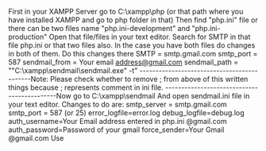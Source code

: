 <!-- First in your XAMPP/WAMP Server go to main folder in our case we would take case of xampp same process for WAMP users. -->
First in your XAMPP Server go to C:\xampp\php (or that path where you have installed XAMPP and go to php folder in that)
Then find "php.ini" file or there can be two files name "php.ini-development" and "php.ini-production"
Open that file/files in your text editor.
Search for SMTP in that file php.ini or that two files also.
In the case you have both files do changes in both of them.
Do this changes there
SMTP = smtp.gmail.com
smtp_port = 587
sendmail_from = Your email address@gmail.com
sendmail_path = "\"C:\xampp\sendmail\sendmail.exe" -t"
--------------------------------------------Note: Please check whether to remove ; from above of this written things because ; represents comment in ini file.
--------------------------------------------Now go to C:\xampp\sendmail
And open sendmail.ini file in your text editor.
Changes to do are:
smtp_server = smtp.gmail.com
smtp_port = 587 (or 25)
error_logfile=error.log
debug_logfile=debug.log
auth_username=Your Email address entered in php.ini @gmail.com
auth_password=Password of your gmail
force_sender=Your Gmail @gmail.com
Use   
